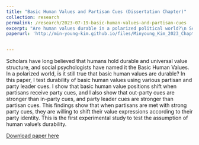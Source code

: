 ```yaml
---
title: "Basic Human Values and Partisan Cues (Dissertation Chapter)"
collection: research
permalink: /research/2023-07-19-basic-human-values-and-partisan-cues
excerpt: "Are human values durable in a polarized political world?\n Scholars have long believed that humans hold durable and universal value structure, called the Basic Human Values that not only shape personal preferences, but also constrains and shapes political preferences at the same time. However, scholars have yet to test the reciprocal effects of politics on basic human values. This paper tests the conventional wisdom on human values' durability for the first time, using partisan cues. Using survey experiments, I find that partisans adjust their value expressions when they receive party cues more favorably when given in-party cues and refrain from values that are prompted with out-party cues. Moreover, I show that Democrats and Republicans value positions almost flip flop depending on whether they receive in-party cue or out-party cue. Thus, this paper gives the first evidence that partisan cues in the polarized American context, can even shift human value positions, and suggest the possibility of a more genuine change in value if people are consistently exposed to such party cues."
paperurl: 'http://min-young-kim.github.io/files/Minyoung_Kim_2023_Chapter1_Manuscript.pdf'


---
```

Scholars have long believed that humans hold durable and universal value structure, and social psychologists have named it the Basic Human Values. In a polarized world, is it still true that basic human values are durable? In this paper, I test durability of basic human values using various partisan and party leader cues. I show that basic human value positions shift when partisans receive party cues, and I also show that out-party cues are stronger than in-party cues, and party leader cues are stronger than partisan cues. This findings show that when partisans are met with strong party cues, they are willing to shift their value expressions according to their party identity. This is the first experimental study to test the assumption of human value’s durability. 

[Download paper here](http://min-young-kim.github.io/files/Minyoung_Kim_2023_Chapter1_Manuscript.pdf)

